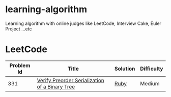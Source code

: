 # learning-algorithm
Learning algorithm with online judges like LeetCode, Interview Cake, Euler Project ...etc

# LeetCode

|Problem Id|Title|Solution|Difficulty|
|----------|-----|--------|----------|
|331|[Verify Preorder Serialization of a Binary Tree](https://leetcode.com/problems/verify-preorder-serialization-of-a-binary-tree/)|[Ruby](./LeetCode/331_verify_preorder_serialization_of_a_binary_tree.rb)|Medium|
